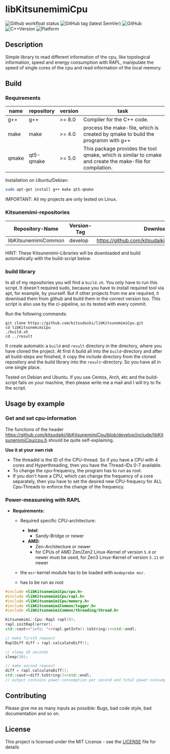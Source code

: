 # libKitsunemimiCpu

![Github workfloat status](https://img.shields.io/github/workflow/status/kitsudaiki/libKitsunemimiCpu/build-and-test/develop?label=build%20and%20test&style=flat-square)
![GitHub tag (latest SemVer)](https://img.shields.io/github/v/tag/kitsudaiki/libKitsunemimiCpu?label=version&style=flat-square)
![GitHub](https://img.shields.io/github/license/kitsudaiki/libKitsunemimiCpu?style=flat-square)
![C++Version](https://img.shields.io/badge/c%2B%2B-17-blue?style=flat-square)
![Platform](https://img.shields.io/badge/platform-Linux--x64-lightgrey?style=flat-square)

## Description

Simple library to read different information of the cpu, like topological information, speed and energy consumption with RAPL, manipulate the speed of single cores of the cpu and read information of the local memory.

## Build

### Requirements

name | repository | version | task
--- | --- | --- | ---
g++ | g++ | >= 8.0 | Compiler for the C++ code.
make | make | >= 4.0 | process the make-file, which is created by qmake to build the programm with g++
qmake | qt5-qmake | >= 5.0 | This package provides the tool qmake, which is similar to cmake and create the make-file for compilation.

Installation on Ubuntu/Debian:

```bash
sudo apt-get install g++ make qt5-qmake
```

IMPORTANT: All my projects are only tested on Linux. 

### Kitsunemimi-repositories

Repository-Name | Version-Tag | Download-Path
--- | --- | ---
libKitsunemimiCommon | develop |  https://github.com/kitsudaiki/libKitsunemimiCommon.git

HINT: These Kitsunemimi-Libraries will be downloaded and build automatically with the build-script below.

### build library

In all of my repositories you will find a `build.sh`. You only have to run this script. It doesn't required sudo, because you have to install required tool via apt, for example, by yourself. But if other projects from me are required, it download them from github and build them in the correct version too. This script is also use by the ci-pipeline, so its tested with every commit.


Run the following commands:

```
git clone https://github.com/kitsudaiki/libKitsunemimiCpu.git
cd libKitsunemimiCpu
./build.sh
cd ../result
```

It create automatic a `build` and `result` directory in the directory, where you have cloned the project. At first it build all into the `build`-directory and after all build-steps are finished, it copy the include directory from the cloned repository and the build library into the `result`-directory. So you have all in one single place.

Tested on Debian and Ubuntu. If you use Centos, Arch, etc and the build-script fails on your machine, then please write me a mail and I will try to fix the script.

## Usage by example

### Get and set cpu-information

The functions of the header https://github.com/kitsudaiki/libKitsunemimiCpu/blob/develop/include/libKitsunemimiCpu/cpu.h should be quite self-explaining.

**Use it at your own risk**

- The threadId is the ID of the CPU-thread. So if you have a CPU with 4 cores and Hyperthreading, then you have the Thread-IDs 0-7 available.
- To change the cpu-frequency, the program has to run as root.
- If you don't have a CPU, which can change the frequency of a core separately, then you have to set the desired new CPU-frequecy for ALL Cpu-Threads to enforce the change of the frequency.

### Power-measureing with RAPL

- **Requirements:**
    - Required specific CPU-architecture:
        - **Intel**:
            - Sandy-Bridge or newer
        - **AMD**:
            - Zen-Architecture or newer
            - for CPUs of AMD Zen/Zen2 Linux-Kernel of version `5.8` or newer must be used, for Zen3 Linux-Kernel of version `5.11` or newer

    - the `msr`-kernel module has to be loaded with `modeprobe msr`.
    - has to be run as root

```cpp
#include <libKitsunemimiCpu/cpu.h>
#include <libKitsunemimiCpu/rapl.h>
#include <libKitsunemimiCpu/memory.h>
#include <libKitsunemimiCommon/logger.h>
#include <libKitsunemimiCommon/threading/thread.h>

Kitsunemimi::Cpu::Rapl rapl(0);
rapl.initRapl(error);
std::cout<<"info: "<<rapl.getInfo().toString()<<std::endl;

// make firsth request
RaplDiff diff = rapl.calculateDiff();

// sleep 10 seconds
sleep(10);

// make second request
diff = rapl.calculateDiff();
std::cout<<diff.toString()<<std::endl;
// output contains power-consumption per second and total power-consumption within the 10 seconds
```

## Contributing

Please give me as many inputs as possible: Bugs, bad code style, bad documentation and so on.

## License

This project is licensed under the MIT License - see the [LICENSE](LICENSE) file for details
